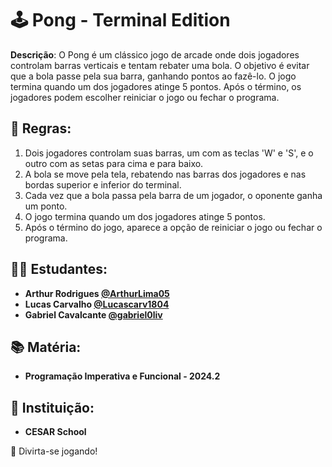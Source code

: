 # 🕹️ Pong - Terminal Edition

**Descrição**:
O Pong é um clássico jogo de arcade onde dois jogadores controlam barras verticais e tentam rebater uma bola. O objetivo é evitar que a bola passe pela sua barra, ganhando pontos ao fazê-lo. O jogo termina quando um dos jogadores atinge 5 pontos. Após o término, os jogadores podem escolher reiniciar o jogo ou fechar o programa.

## 📜 Regras:

1. Dois jogadores controlam suas barras, um com as teclas 'W' e 'S', e o outro com as setas para cima e para baixo.
2. A bola se move pela tela, rebatendo nas barras dos jogadores e nas bordas superior e inferior do terminal.
3. Cada vez que a bola passa pela barra de um jogador, o oponente ganha um ponto.
4. O jogo termina quando um dos jogadores atinge 5 pontos.
5. Após o término do jogo, aparece a opção de reiniciar o jogo ou fechar o programa.

## 👨‍🎓 Estudantes:

- **Arthur Rodrigues [@ArthurLima05](https://github.com/ArthurLima05)**
- **Lucas Carvalho [@Lucascarv1804](https://github.com/Lucascarv1804)**
- **Gabriel Cavalcante [@gabriel0liv](https://github.com/gabriel0livr)**

## 📚 Matéria:

- **Programação Imperativa e Funcional - 2024.2**

## 🏫 Instituição:

- **CESAR School**

🎉 Divirta-se jogando!
